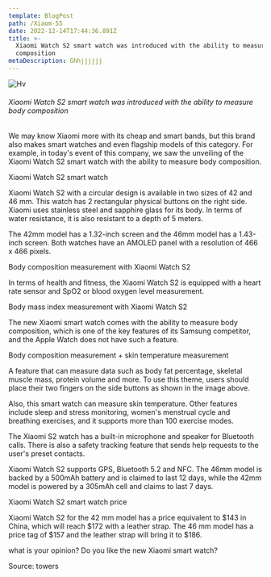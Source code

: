 ```yaml
---
template: BlogPost
path: /Xiaom-55
date: 2022-12-14T17:44:36.891Z
title: >-
  Xiaomi Watch S2 smart watch was introduced with the ability to measure body
  composition
metaDescription: Ghhjjjjjj
---
```

![Hv](/assets/becca-tapert-sY5RjMB1KkE-unsplash.jpg "C")

###### Xiaomi Watch S2 smart watch was introduced with the ability to measure body composition

We may know Xiaomi more with its cheap and smart bands, but this brand also makes smart watches and even flagship models of this category. For example, in today's event of this company, we saw the unveiling of the Xiaomi Watch S2 smart watch with the ability to measure body composition.

Xiaomi Watch S2 smart watch

Xiaomi Watch S2 with a circular design is available in two sizes of 42 and 46 mm. This watch has 2 rectangular physical buttons on the right side. Xiaomi uses stainless steel and sapphire glass for its body. In terms of water resistance, it is also resistant to a depth of 5 meters.

The 42mm model has a 1.32-inch screen and the 46mm model has a 1.43-inch screen. Both watches have an AMOLED panel with a resolution of 466 x 466 pixels.

Body composition measurement with Xiaomi Watch S2

In terms of health and fitness, the Xiaomi Watch S2 is equipped with a heart rate sensor and SpO2 or blood oxygen level measurement.

Body mass index measurement with Xiaomi Watch S2

The new Xiaomi smart watch comes with the ability to measure body composition, which is one of the key features of its Samsung competitor, and the Apple Watch does not have such a feature.

Body composition measurement + skin temperature measurement

A feature that can measure data such as body fat percentage, skeletal muscle mass, protein volume and more. To use this theme, users should place their two fingers on the side buttons as shown in the image above.

Also, this smart watch can measure skin temperature. Other features include sleep and stress monitoring, women's menstrual cycle and breathing exercises, and it supports more than 100 exercise modes.

The Xiaomi S2 watch has a built-in microphone and speaker for Bluetooth calls. There is also a safety tracking feature that sends help requests to the user's preset contacts.

Xiaomi Watch S2 supports GPS, Bluetooth 5.2 and NFC. The 46mm model is backed by a 500mAh battery and is claimed to last 12 days, while the 42mm model is powered by a 305mAh cell and claims to last 7 days.

Xiaomi Watch S2 smart watch price

Xiaomi Watch S2 for the 42 mm model has a price equivalent to $143 in China, which will reach $172 with a leather strap. The 46 mm model has a price tag of $157 and the leather strap will bring it to $186.

what is your opinion? Do you like the new Xiaomi smart watch?

Source: towers
